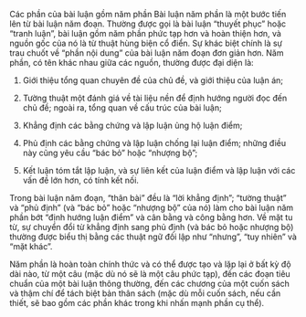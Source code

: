 Các phần của bài luận gồm năm phần
Bài luận năm phần là một bước tiến lên từ bài luận năm đoạn. Thường được gọi là bài luận “thuyết phục” hoặc “tranh luận”, bài luận gồm năm phần phức tạp hơn và hoàn thiện hơn, và nguồn gốc của nó là từ thuật hùng biện cổ điển. Sự khác biệt chính là sự trau chuốt về “phần nội dung” của bài luận năm đoạn đơn giản hơn. Năm phần, có tên khác nhau giữa các nguồn, thường được đại diện là:

1. Giới thiệu
tổng quan chuyên đề của chủ đề, và giới thiệu của luận án;

2. Tường thuật
một đánh giá về tài liệu nền để định hướng người đọc đến chủ đề; ngoài ra, tổng quan về cấu trúc của bài luận;

3. Khẳng định
các bằng chứng và lập luận ủng hộ luận điểm;

4. Phủ định
các bằng chứng và lập luận chống lại luận điểm; những điều này cũng yêu cầu “bác bỏ” hoặc “nhượng bộ”;

5. Kết luận
tóm tắt lập luận, và sự liên kết của luận điểm và lập luận với các vấn đề lớn hơn, có tính kết nối.

Trong bài luận năm đoạn, “thân bài” đều là “lời khẳng định”; “tường thuật” và “phủ định” (và “bác bỏ” hoặc “nhượng bộ” của nó) làm cho bài luận năm phần bớt “định hướng luận điểm” và cân bằng và công bằng hơn. Về mặt tu từ, sự chuyển đổi từ khẳng định sang phủ định (và bác bỏ hoặc nhượng bộ) thường được biểu thị bằng các thuật ngữ đối lập như “nhưng”, “tuy nhiên” và “mặt khác”.

Năm phần là hoàn toàn chính thức và có thể được tạo và lặp lại ở bất kỳ độ dài nào, từ một câu (mặc dù nó sẽ là một câu phức tạp), đến các đoạn tiêu chuẩn của một bài luận thông thường, đến các chương của một cuốn sách và thậm chí để tách biệt bản thân sách (mặc dù mỗi cuốn sách, nếu cần thiết, sẽ bao gồm các phần khác trong khi nhấn mạnh phần cụ thể). 
